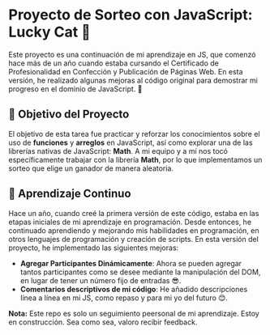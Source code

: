 # Proyecto de Sorteo con JavaScript: Lucky Cat 🎐

Este proyecto es una continuación de mi aprendizaje en JS, que comenzó hace más de un año cuando estaba cursando el Certificado de Profesionalidad en Confección y Publicación de Páginas Web. En esta versión, he realizado algunas mejoras al código original para demostrar mi progreso en el dominio de JavaScript. 🚀

## 🎯 Objetivo del Proyecto

El objetivo de esta tarea fue practicar y reforzar los conocimientos sobre el uso de **funciones** y **arreglos** en JavaScript, así como explorar una de las librerías nativas de JavaScript: **Math**. A mi equipo y a mí nos tocó específicamente trabajar con la librería **Math**, por lo que implementamos un sorteo que elige un ganador de manera aleatoria.

## 🧠 Aprendizaje Continuo

Hace un año, cuando creé la primera versión de este código, estaba en las etapas iniciales de mi aprendizaje en programación. Desde entonces, he continuado aprendiendo y mejorando mis habilidades en programación, en otros lenguajes de programación y creación de scripts. En esta versión del proyecto, he implementado las siguientes mejoras:

- **Agregar Participantes Dinámicamente**: Ahora se pueden agregar tantos participantes como se desee mediante la manipulación del DOM, en lugar de tener un número fijo de entradas 😎.
- **Comentarios descriptivos de mi código**: He añadido descripciones línea a línea en mi JS, como repaso y para mi yo del futuro 😊.

**Nota:** Este repo es solo un seguimiento peersonal de mi aprendizaje. Estoy en construcción. Sea como sea, valoro recibir feedback.
